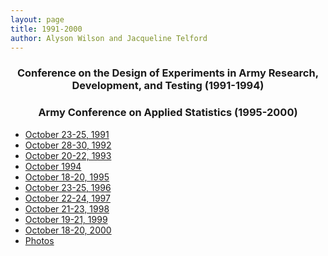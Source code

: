```yaml
---
layout: page
title: 1991-2000
author: Alyson Wilson and Jacqueline Telford
---
```

<div align="center"><h3>Conference on the Design of Experiments in Army Research, Development, and Testing (1991-1994)</h3></div>
<div align="center"><h3>Army Conference on Applied Statistics (1995-2000)</h3></div>

- [October 23-25, 1991](https://alysongwilson.github.io/ACAS/DOE5/d91)
- [October 28-30, 1992](https://alysongwilson.github.io/ACAS/DOE5/d92)
- [October 20-22, 1993](https://alysongwilson.github.io/ACAS/DOE5/d93)
- [October 1994](https://alysongwilson.github.io/ACAS/DOE5/d94)
- [October 18-20, 1995](https://alysongwilson.github.io/ACAS/DOE5/d95)
- [October 23-25, 1996](https://alysongwilson.github.io/ACAS/DOE5/d96)
- [October 22-24, 1997](https://alysongwilson.github.io/ACAS/DOE5/d97)
- [October 21-23, 1998](https://alysongwilson.github.io/ACAS/DOE5/d98)
- [October 19-21, 1999](https://alysongwilson.github.io/ACAS/DOE5/d99)
- [October 18-20, 2000](https://alysongwilson.github.io/ACAS/DOE5/d00)
- [Photos](https://alysongwilson.github.io/ACAS/DOE5/1990s.pdf)

